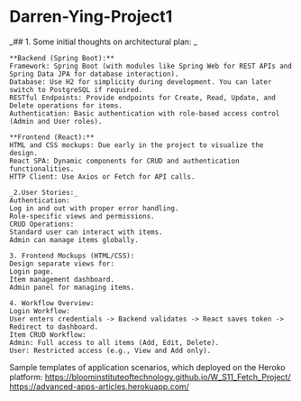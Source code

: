 # Darren-Ying-Project1

_## 1. Some initial thoughts on architectural plan: 
_
```
**Backend (Spring Boot):**
Framework: Spring Boot (with modules like Spring Web for REST APIs and Spring Data JPA for database interaction).
Database: Use H2 for simplicity during development. You can later switch to PostgreSQL if required.
RESTful Endpoints: Provide endpoints for Create, Read, Update, and Delete operations for items.
Authentication: Basic authentication with role-based access control (Admin and User roles).

**Frontend (React):**
HTML and CSS mockups: Due early in the project to visualize the design.
React SPA: Dynamic components for CRUD and authentication functionalities.
HTTP Client: Use Axios or Fetch for API calls.

_2.User Stories:_
Authentication:
Log in and out with proper error handling.
Role-specific views and permissions.
CRUD Operations:
Standard user can interact with items.
Admin can manage items globally.

3. Frontend Mockups (HTML/CSS):
Design separate views for:
Login page.
Item management dashboard.
Admin panel for managing items.

4. Workflow Overview:
Login Workflow:
User enters credentials -> Backend validates -> React saves token -> Redirect to dashboard.
Item CRUD Workflow:
Admin: Full access to all items (Add, Edit, Delete).
User: Restricted access (e.g., View and Add only).
```

Sample templates of application scenarios, which deployed on the Heroko platform:
https://bloominstituteoftechnology.github.io/W_S11_Fetch_Project/
https://advanced-apps-articles.herokuapp.com/
